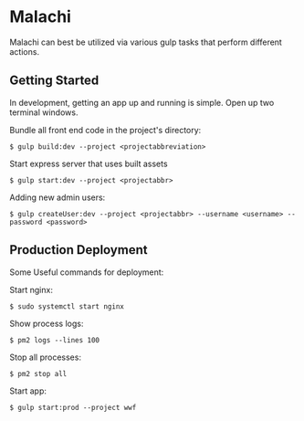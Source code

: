 # Malachi

Malachi can best be utilized via various gulp tasks that perform different actions. 

<h2>Getting Started</h2>

In development, getting an app up and running is simple. 
Open up two terminal windows.

Bundle all front end code in the project's directory:

`$ gulp build:dev --project <projectabbreviation>`

Start express server that uses built assets

`$ gulp start:dev --project <projectabbr>`

Adding new admin users:

`$ gulp createUser:dev --project <projectabbr> --username <username> --password <password>`

<h2>Production Deployment</h2>

Some Useful commands for deployment:

Start nginx:

`$ sudo systemctl start nginx`

Show process logs:

`$ pm2 logs --lines 100`

Stop all processes:

`$ pm2 stop all`

Start app:

`$ gulp start:prod --project wwf`
